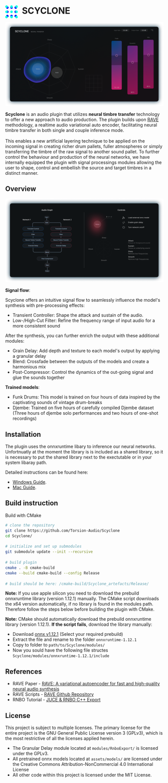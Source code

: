 # <img style="float: left;" src="assets/pictures/logo.png" width="40" /> &nbsp; SCYCLONE
![interface](assets/pictures/interface.png)

**Scyclone** is an audio plugin that utilizes **neural timbre transfer** technology to offer a new approach to audio production. The plugin builds upon [RAVE](https://github.com/acids-ircam/RAVE) methodology, a realtime audio variational auto encoder, facilitating neural timbre transfer in both single and couple inference mode. <br /><br />
This enables a new artificial layering technique to be applied on the incoming signal in creating richer drum pallets, fuller atmospheres or simply transferring the timbre of the raw signal to another sound pallet. To further control the behaviour and production of the neural networks, we have internally equipped the plugin with signal processings modules allowing the user to shape, control and embellish the source and target timbres in a distinct manner.

## Overview
![signal_flow](assets/pictures/signal_flow_control.png)



**Signal flow**: <br />

Scyclone offers an intuitive signal flow to seamlessly influence the model's synthesis with pre-processing effects:

- Transient Controller: Shape the attack and sustain of the audio.
- Low-/High-Cut Filter: Refine the frequency range of input audio for a more consistent sound
 
After the synthesis, you can further enrich the output with these additional modules:
 
- Grain Delay: Add depth and texture to each model's output by applying a granular delay
- Blend: Crossfade between the outputs of the models and create a harmonious mix
- Post-Compressor: Control the dynamics of the out-going signal and glue the sounds together

**Trained models**:
- Funk Drums: This model is trained on four hours of data inspired by the captivating sounds of vintage drum-breaks
- Djembe: Trained on five hours of carefully compiled Djembe dataset (Three hours of djembe solo performances and two hours of one-shot recordings)

## Installation
The plugin uses the onnxruntime libary to inference our neural networks. Unfortnuatly at the moment the library is is included as a shared library, so it is necessary to put the shared library next to the exectutable or in your system libaray path. 

Detailed instructions can be found here:
- [Windows Guide](docs/install_instructions_windows.md).
- [Mac Guide](docs/install_instructions_mac.md).

## Build instruction
Build with CMake
```bash
# clone the repository
git clone https://github.com/Torsion-Audio/Scyclone
cd Scyclone/

# initialize and set up submodules
git submodule update --init --recursive

# build plugin
cmake . -B cmake-build
cmake --build cmake-build --config Release

# build should be here: /cmake-build/Scyclone_artefacts/Release/
```

**Note:** If you use apple silicon you need to download the prebuild onnxruntime library (version 1.12.1) manually. The CMake script downloads the x64 version automatically, if no library is found in the modules path. Therefore follow the steps below before building the plugin with CMake.

**Note:** CMake should automatically download the prebuild onnxruntime library (version 1.12.1). **If the script fails**, download the library manually:

- Download [onnx v1.12.1](https://github.com/microsoft/onnxruntime/releases/tag/v1.12.1) (Select your required prebuild)
- Extract the file and rename to the folder ```onnxruntime-1.12.1```
- Copy to folder to ```path/to/Scyclone/modules/```
- Now you sould have the following file structes ```Scyclone/modules/onnxruntime-1.12.1/include```

## References

- RAVE Paper - [RAVE: A variational autoencoder for fast and high-quality neural audio synthesis](https://arxiv.org/abs/2111.05011)
- RAVE Scripts - [RAVE Github Repository](https://github.com/acids-ircam/RAVE)
- RNBO Tutorial - [JUCE & RNBO C++ Export](https://kengo.dev/posts/jr-granular)

## License
This project is subject to multiple licenses. The primary license for the entire project is the GNU General Public License version 3 (GPLv3), which is the most restrictive of all the licenses applied herein.
 - The Granular Delay module located at ```modules/RnboExport/``` is licensed under the GPLv3.
 - All pretrained onnx models located at ```assets/models/``` are licensed under the Creative Commons Attribution-NonCommercial 4.0 International License 
 - All other code within this project is licensed under the MIT License.
